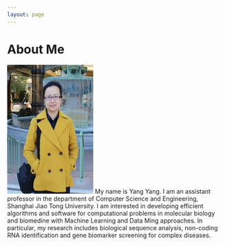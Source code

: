 ```yaml
---
layout: page
---
```


# About Me

<img src="/images/yangyang.jpg" class="floatpic" width="200" height="300">
My name is Yang Yang.  I am an assistant professor in the department of Computer Science and Engineering, Shanghai Jiao Tong University.
I am interested in developing efficient algorithms and software for computational problems in molecular biology and biomedine with Machine Learning and Data Ming approaches. In particular, my research includes biological sequence analysis, non-coding RNA identification and gene biomarker screening for complex diseases.



